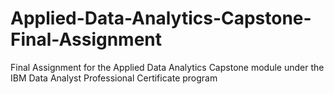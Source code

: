# Applied-Data-Analytics-Capstone-Final-Assignment
Final Assignment for the Applied Data Analytics Capstone module under the IBM Data Analyst Professional Certificate program
